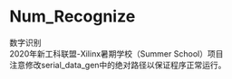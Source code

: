 # Num_Recognize
数字识别  
2020年新工科联盟-Xilinx暑期学校（Summer School）项目  
注意修改serial_data_gen中的绝对路径以保证程序正常运行。

